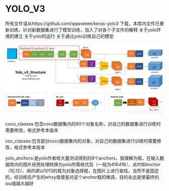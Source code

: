 # YOLO_V3
所有文件请从https://github.com/qqwweee/keras-yolo3 下载，本库内文件已重新训练，针对新数据集进行了模型训练，加入了对各个子文件的解释
关于yolo环境的建立
关于yolo的运行
关于通过yolo训练自己的模型

![yolov3主体框架](https://github.com/Tu-Jiawei/YOLO_V3/blob/master/test_yolo_v3/2018100917221176.jpg)

coco_classes:包含coco数据集内的80个对象名称，对自己的数据集进行训练时需要修改，格式参考本版本

voc_classes:包含部分coco数据集内的对象，对自己的数据集进行训练时需要修改，格式参考本版本

yolo_anchors:是yolo作者经大量测试得到的9个anchors，我理解为框，在输入数据库内的图片经预处理转换为yolo所需格式后（一般为416*416），此时如anchor（10,13），指的是以10*13的框为对象选择框，在图片上进行查找，当然不是固定的，经训练后产生的whxy值便是对这个anchor框的微调，目的永远是使最终的iou值越大越好
